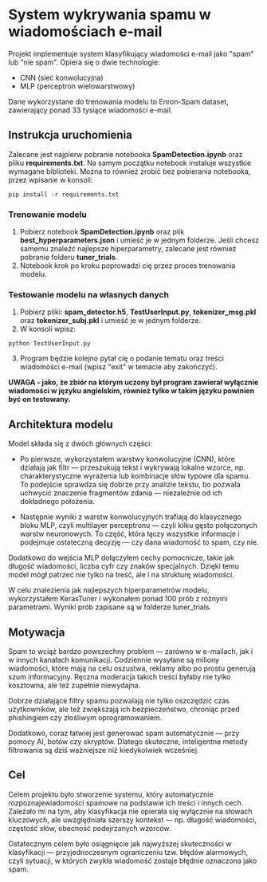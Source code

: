 # System wykrywania spamu w wiadomościach e-mail
Projekt implementuje system klasyfikujący wiadomości e-mail jako "spam" lub "nie spam". Opiera się o dwie technologie:
- CNN (sieć konwolucyjna)
- MLP (perceptron wielowarstwowy)

Dane wykorzystane do trenowania modelu to Enron-Spam dataset, zawierający ponad 33 tysiące wiadomości e-mail.

## Instrukcja uruchomienia
Zalecane jest najpierw pobranie notebooka **SpamDetection.ipynb** oraz pliku **requirements.txt**. Na samym początku notebook instaluje wszystkie wymagane biblioteki. Można to również zrobić bez pobierania notebooka, przez wpisanie w konsoli:
```
pip install -r requirements.txt
```
### Trenowanie modelu
1. Pobierz notebook **SpamDetection.ipynb** oraz plik **best_hyperparameters.json** i umieść je w jednym folderze. Jeśli chcesz samemu znaleźć najlepsze hiperparametry, zalecane jest również pobranie folderu **tuner_trials**.
2. Notebook krok po kroku poprowadzi cię przez proces trenowania modelu.

### Testowanie modelu na własnych danych
1. Pobierz pliki: **spam_detector.h5**, **TestUserInput.py**, **tokenizer_msg.pkl** oraz **tokenizer_subj.pkl** i umieść je w jednym folderze.
2. W konsoli wpisz:
```
python TestUserInput.py
```
3. Program będzie kolejno pytał cię o podanie tematu oraz treści wiadomości e-mail (wpisz "exit" w temacie aby zakończyć).
   
**UWAGA - jako, że zbiór na którym uczony był program zawierał wyłącznie wiadomości w języku angielskim, również tylko w takim języku powinien być on testowany.**

## Architektura modelu
Model składa się z dwóch głównych części:

- Po pierwsze, wykorzystałem warstwy konwolucyjne (CNN), które działają jak filtr — przeszukują tekst i wykrywają lokalne wzorce, np. charakterystyczne wyrażenia lub kombinacje słów typowe dla spamu. To podejście sprawdza się dobrze przy analizie tekstu, bo pozwala uchwycić znaczenie fragmentów zdania — niezależnie od ich dokładnego położenia.

- Następnie wyniki z warstw konwolucyjnych trafiają do klasycznego bloku MLP, czyli multilayer perceptronu — czyli kilku gęsto połączonych warstw neuronowych. To część, która łączy wszystkie informacje i podejmuje ostateczną decyzję — czy dana wiadomość to spam, czy nie.

Dodatkowo do wejścia MLP dołączyłem cechy pomocnicze, takie jak długość wiadomości, liczba cyfr czy znaków specjalnych. Dzięki temu model mógł patrzeć nie tylko na treść, ale i na strukturę wiadomości.

W celu znalezienia jak najlepszych hiperparametrów modelu, wykorzystałem KerasTuner i wykonałem ponad 100 prób z różnymi parametrami. Wyniki prób zapisane są w folderze tuner_trials.

## Motywacja
Spam to wciąż bardzo powszechny problem — zarówno w e-mailach, jak i w innych kanałach komunikacji. Codziennie wysyłane są miliony wiadomości, które mają na celu oszustwa, reklamy albo po prostu generują szum informacyjny. Ręczna moderacja takich treści byłaby nie tylko kosztowna, ale też zupełnie niewydajna. 

Dobrze działające filtry spamu pozwalają nie tylko oszczędzić czas użytkowników, ale też zwiększają ich bezpieczeństwo, chroniąc przed phishingiem czy złośliwym oprogramowaniem. 

Dodatkowo, coraz łatwiej jest generować spam automatycznie — przy pomocy AI, botów czy skryptów. Dlatego skuteczne, inteligentne metody filtrowania są dziś ważniejsze niż kiedykolwiek wcześniej.

## Cel
Celem projektu było stworzenie systemu, który automatycznie rozpoznajewiadomości spamowe na podstawie ich treści i innych cech. Zależało mi na tym, aby klasyfikacja nie opierała się wyłącznie na słowach kluczowych, ale uwzględniała szerszy kontekst — np. długość wiadomości, częstość słów, obecność podejrzanych wzorców. 

Ostatecznym celem było osiągnięcie jak najwyższej skuteczności w klasyfikacji — przyjednoczesnym ograniczeniu tzw. błędów alarmowych, czyli sytuacji, w których zwykła wiadomość zostaje błędnie oznaczona jako spam.
